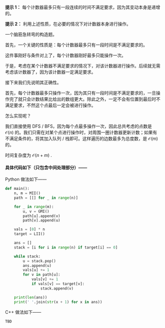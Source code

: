 **提示 1：** 每个计数器最多只有一段连续的时间不满足要求，因为其变动本身是递增的。

**提示 2：** 利用上述性质，在必要的情况下对计数器本身进行操作。

一个脑筋急转弯的构造题。

首先，一个关键的性质是：每个计数器最多只有一段时间是不满足要求的。

这件事刚好与条件对上了，每个计数器刚好最多只能操作一次。

于是，考虑在某个计数器不满足要求的情况下，对该计数器进行操作。后续就无需考虑该计数器了，因为该计数器一定满足要求。

接下来我们先说明其正确性。

首先，每个计数器最多只操作一次，因为其只有一段时间是不满足要求的，一旦操作完了就只会计数结果比给出的数组更大。除此之外，一定不会有位置到最后时不满足要求，不然这个点最后一定会被进行操作。

怎么实现呢？

我们直接使用 DFS / BFS，因为每个点最多操作一次，因此总共考虑的点数是 $\mathcal{O}(n)$ 的。我们只需在对某个点进行操作时，对周围一圈计数器更新计数；如果有不满足条件的，将其加入队列 / 栈即可。这样遍历的边数最多为总度数，是 $\mathcal{O}(m)$ 的。

时间复杂度为 $\mathcal{O}(n+m)$ .

#### 具体代码如下（只包含中间处理部分）——

Python 做法如下——

```Python []
def main():
    n, m = MII()
    path = [[] for _ in range(n)]

    for _ in range(m):
        u, v = GMI()
        path[u].append(v)
        path[v].append(u)

    vals = [0] * n
    target = LII()

    ans = []
    stack = [i for i in range(n) if target[i] == 0]

    while stack:
        u = stack.pop()
        ans.append(u)
        vals[u] += 1
        for v in path[u]:
            vals[v] += 1
            if vals[v] == target[v]:
                stack.append(v)

    print(len(ans))
    print(' '.join(str(x + 1) for x in ans))
```

C++ 做法如下——

```cpp []
TBD
```
